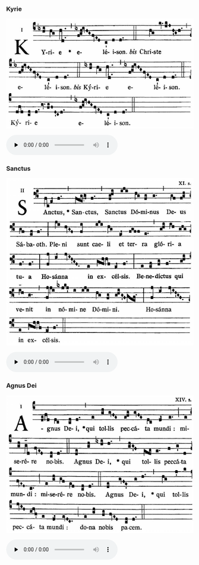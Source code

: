 ### Kyrie

![](images/mass-xi-kyrie.jpg)

<audio src="https://storage.googleapis.com/kyriale/djc_11_kyrie_mp3_2.mp3" preload="none" controls="controls"></audio>

### Sanctus

![](images/mass-xi-sanctus.jpg)

<audio src="https://storage.googleapis.com/kyriale/djc_11_sanctus_mp3_1.mp3" preload="none" controls="controls"></audio>

### Agnus Dei

![](images/mass-xi-agnus.jpg)

<audio src="https://storage.googleapis.com/kyriale/djc_11_agnus_mp3_1.mp3" preload="none" controls="controls"></audio>
